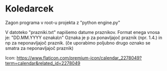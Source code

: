 # Koledarcek
 
 Zagon programa v root-u projekta z "python engine.py"
 
 V datoteko "prazniki.txt" napišemo datume praznikov. Format enega vnosa je: "DD.MM.YYYY oznaka\n" Oznaka je p za ponavljajoč praznik (npr. 1.4.) in np za neponavljajoč praznik. (če uporabimo poljubno drugo oznako se smatra za neponavljajoč praznik)


Icon: https://www.flaticon.com/premium-icon/calendar_2278049?term=calendar&related_id=2278049
